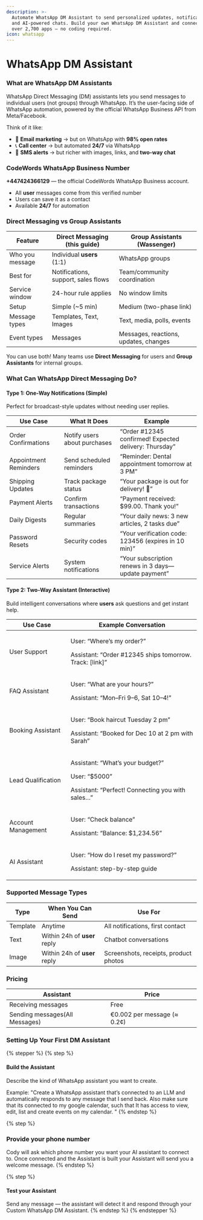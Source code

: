 ```yaml
---
description: >-
  Automate WhatsApp DM Assistant to send personalized updates, notifications,
  and AI-powered chats. Build your own WhatsApp DM Assistant and connect with
  over 2,700 apps — no coding required.
icon: whatsapp
---
```


# WhatsApp DM Assistant

### What are WhatsApp DM Assistants

WhatsApp Direct Messaging (DM) assistants lets you send messages to individual users (not groups) through WhatsApp. It’s the user-facing side of WhatsApp automation, powered by the official WhatsApp Business API from Meta/Facebook.

Think of it like:

* 📧 **Email marketing** → but on WhatsApp with **98% open rates**
* 📞 **Call center** → but automated **24/7** via WhatsApp
* 📲 **SMS alerts** → but richer with images, links, and **two-way chat**

### CodeWords WhatsApp Business Number

**+447424366129** — the official CodeWords WhatsApp Business account.

* All **user** messages come from this verified number
* Users can save it as a contact
* Available **24/7** for automation



### Direct Messaging vs Group Assistants

| Feature         | Direct Messaging (this guide)       | Group Assistants (Wassenger)          |
| --------------- | ----------------------------------- | ------------------------------------- |
| Who you message | Individual **users** (1:1)          | WhatsApp groups                       |
| Best for        | Notifications, support, sales flows | Team/community coordination           |
| Service window  | 24-hour rule applies                | No window limits                      |
| Setup           | Simple (\~5 min)                    | Medium (two-phase link)               |
| Message types   | Templates, Text, Images             | Text, media, polls, events            |
| Event types     | Messages                            | Messages, reactions, updates, changes |

&#x20;You can use both! Many teams use **Direct Messaging** for users and **Group Assistants** for internal groups.

### What Can WhatsApp Direct Messaging Do?

#### Type 1: One-Way Notifications (Simple)

Perfect for broadcast-style updates without needing user replies.

| Use Case              | What It Does                 | Example                                               |
| --------------------- | ---------------------------- | ----------------------------------------------------- |
| Order Confirmations   | Notify users about purchases | “Order #12345 confirmed! Expected delivery: Thursday” |
| Appointment Reminders | Send scheduled reminders     | “Reminder: Dental appointment tomorrow at 3 PM”       |
| Shipping Updates      | Track package status         | “Your package is out for delivery! 🚚”                |
| Payment Alerts        | Confirm transactions         | “Payment received: $99.00. Thank you!”                |
| Daily Digests         | Regular summaries            | “Your daily news: 3 new articles, 2 tasks due”        |
| Password Resets       | Security codes               | “Your verification code: 123456 (expires in 10 min)”  |
| Service Alerts        | System notifications         | “Your subscription renews in 3 days—update payment”   |

#### Type 2: Two-Way Assistant (Interactive)

Build intelligent conversations where **users** ask questions and get instant help.

| Use Case           | Example Conversation                                                                                                 |
| ------------------ | -------------------------------------------------------------------------------------------------------------------- |
| User Support       | <p>User: “Where’s my order?” </p><p>Assistant: “Order #12345 ships tomorrow. Track: [link]”</p>                      |
| FAQ Assistant      | <p>User: “What are your hours?” </p><p>Assistant: “Mon–Fri 9–6, Sat 10–4!”</p>                                       |
| Booking Assistant  | <p>User: “Book haircut Tuesday 2 pm” </p><p>Assistant: “Booked for Dec 10 at 2 pm with Sarah”</p>                    |
| Lead Qualification | <p>Assistant: “What’s your budget?” </p><p>User: “$5000” </p><p>Assistant: “Perfect! Connecting you with sales…”</p> |
| Account Management | <p>User: “Check balance” </p><p>Assistant: “Balance: $1,234.56”</p>                                                  |
| AI Assistant       | <p>User: “How do I reset my password?” </p><p>Assistant: step-by-step guide</p>                                      |

### Supported Message Types

| Type     | When You Can Send             | Use For                               |
| -------- | ----------------------------- | ------------------------------------- |
| Template | Anytime                       | All notifications, first contact      |
| Text     |  Within 24h of **user** reply | Chatbot conversations                 |
| Image    | Within 24h of **user** reply  | Screenshots, receipts, product photos |

### Pricing

| Assistant                      | Price                       |
| ------------------------------ | --------------------------- |
| Receiving messages             | Free                        |
| Sending messages(All Messages) | €0.002 per message (≈ 0.2¢) |

### Setting Up Your First DM Assistant

{% stepper %}
{% step %}
#### Build the Assistant

Describe the kind of WhatsApp assistant you want to create.

Example: "Create a WhatsApp assistant that’s connected to an LLM and automatically responds to any message that I send back. Also make sure that its connected to my google calendar, such that It has access to view, edit, list and create events on my calendar. "
{% endstep %}

{% step %}
### Provide your phone number

Cody will ask which phone number you want your AI assistant to connect to. Once connected and the Assistant is built your Assistant will send you a welcome message.
{% endstep %}

{% step %}
#### Test your Assistant

Send any message — the assistant will detect it and respond through your Custom WhatsApp DM Assistant.
{% endstep %}
{% endstepper %}

